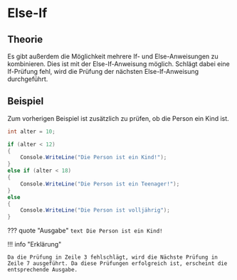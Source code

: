# Else-If

## Theorie
Es gibt außerdem die Möglichkeit mehrere If- und Else-Anweisungen zu kombinieren. Dies ist mit der Else-If-Anweisung möglich.
Schlägt dabei eine If-Prüfung fehl, wird die Prüfung der nächsten Else-If-Anweisung durchgeführt.

## Beispiel
Zum vorherigen Beispiel ist zusätzlich zu prüfen, ob die Person ein Kind ist.

```cs
int alter = 10;

if (alter < 12)
{
    Console.WriteLine("Die Person ist ein Kind!");
}
else if (alter < 18)
{
    Console.WriteLine("Die Person ist ein Teenager!");
}
else
{
    Console.WriteLine("Die Person ist volljährig");
}
```
??? quote "Ausgabe"
    ``` text
    Die Person ist ein Kind!
    ```

!!! info "Erklärung"

	Da die Prüfung in Zeile 3 fehlschlägt, wird die Nächste Prüfung in Zeile 7 ausgeführt. Da diese Prüfungen erfolgreich ist, erscheint die entsprechende Ausgabe.
